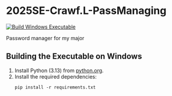 # 2025SE-Crawf.L-PassManaging

[![Build Windows Executable](https://github.com/TempeHS/2025SE-Crawf.L-PassManaging/actions/workflows/build_app.yml/badge.svg)](https://github.com/TempeHS/2025SE-Crawf.L-PassManaging/actions/workflows/build_app.yml)

Password manager for my major

## Building the Executable on Windows

1. Install Python (3.13) from [python.org](https://www.python.org/).
2. Install the required dependencies:
   ```
   pip install -r requirements.txt
   ```
